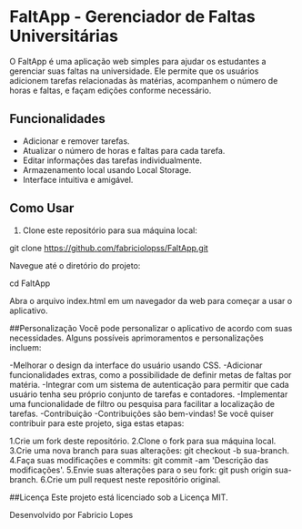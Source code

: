 # FaltApp - Gerenciador de Faltas Universitárias

O FaltApp é uma aplicação web simples para ajudar os estudantes a gerenciar suas faltas na universidade. Ele permite que os usuários adicionem tarefas relacionadas às matérias, acompanhem o número de horas e faltas, e façam edições conforme necessário.

## Funcionalidades

- Adicionar e remover tarefas.
- Atualizar o número de horas e faltas para cada tarefa.
- Editar informações das tarefas individualmente.
- Armazenamento local usando Local Storage.
- Interface intuitiva e amigável.

## Como Usar

1. Clone este repositório para sua máquina local:


git clone https://github.com/fabriciolopss/FaltApp.git

Navegue até o diretório do projeto:

cd FaltApp

Abra o arquivo index.html em um navegador da web para começar a usar o aplicativo.

##Personalização
Você pode personalizar o aplicativo de acordo com suas necessidades. Alguns possíveis aprimoramentos e personalizações incluem:

-Melhorar o design da interface do usuário usando CSS.
-Adicionar funcionalidades extras, como a possibilidade de definir metas de faltas por matéria.
-Integrar com um sistema de autenticação para permitir que cada usuário tenha seu próprio conjunto de tarefas e contadores.
-Implementar uma funcionalidade de filtro ou pesquisa para facilitar a localização de tarefas.
-Contribuição
-Contribuições são bem-vindas! Se você quiser contribuir para este projeto, siga estas etapas:

1.Crie um fork deste repositório.
2.Clone o fork para sua máquina local.
3.Crie uma nova branch para suas alterações: git checkout -b sua-branch.
4.Faça suas modificações e commits: git commit -am 'Descrição das modificações'.
5.Envie suas alterações para o seu fork: git push origin sua-branch.
6.Crie um pull request neste repositório original.

##Licença
Este projeto está licenciado sob a Licença MIT.

Desenvolvido por Fabricio Lopes
